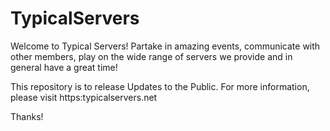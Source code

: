 # TypicalServers


Welcome to Typical Servers!
Partake in amazing events, communicate with other members, play on the wide range of servers we provide and in general have a great time!


This repository is to release Updates to the Public.
For more information, please visit https:typicalservers.net

Thanks!
